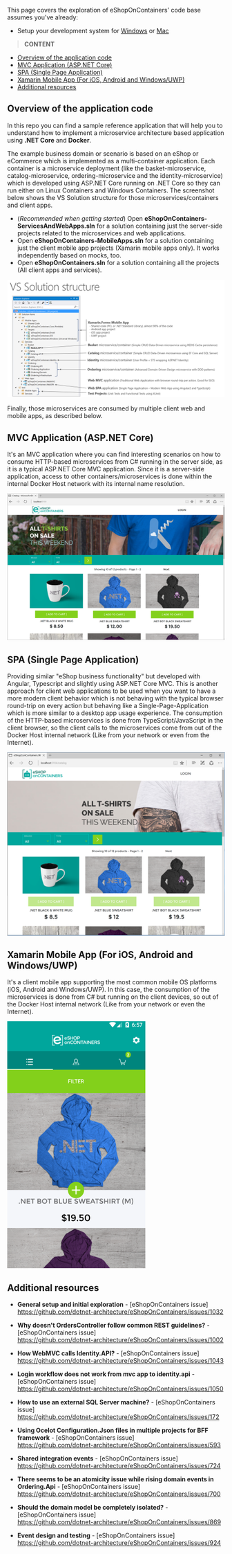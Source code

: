 This page covers the exploration of eShopOnContainers' code base assumes you've already:

- Setup your development system for [Windows](Windows-setup) or [Mac](Mac-setup)

> **CONTENT**

- [Overview of the application code](#Overview-of-the-application-code)
- [MVC Application (ASP.NET Core)](#MVC-Application-ASPNET-Core)
- [SPA (Single Page Application)](#SPA-Single-Page-Application)
- [Xamarin Mobile App (For iOS, Android and Windows/UWP)](#Xamarin-Mobile-App-For-iOS-Android-and-WindowsUWP)
- [Additional resources](#Additional-resources)

## Overview of the application code

In this repo you can find a sample reference application that will help you to understand how to implement a microservice architecture based application using **.NET Core** and **Docker**.

The example business domain or scenario is based on an eShop or eCommerce which is implemented as a multi-container application. Each container is a microservice deployment (like the basket-microservice, catalog-microservice, ordering-microservice and the identity-microservice) which is developed using ASP.NET Core running on .NET Core so they can run either on Linux Containers and Windows Containers.
The screenshot below shows the VS Solution structure for those microservices/containers and client apps.

- (*Recommended when getting started*) Open **eShopOnContainers-ServicesAndWebApps.sln** for a solution containing just the server-side projects related to the microservices and web applications.
- Open **eShopOnContainers-MobileApps.sln** for a solution containing just the client mobile app projects (Xamarin mobile apps only). It works independently based on mocks, too.
- Open **eShopOnContainers.sln** for a solution containing all the projects (All client apps and services).

![](images/Explore-the-code/vs-solution-structure.png)

Finally, those microservices are consumed by multiple client web and mobile apps, as described below.

## MVC Application (ASP.NET Core)

It's an MVC application where you can find interesting scenarios on how to consume HTTP-based microservices from C# running in the server side, as it is a typical ASP.NET Core MVC application. Since it is a server-side application, access to other containers/microservices is done within the internal Docker Host network with its internal name resolution.

![](images/Explore-the-code/eshop-webmvc-app-screenshot.png)

## SPA (Single Page Application)

Providing similar "eShop business functionality" but developed with Angular, Typescript and slightly using ASP.NET Core MVC. This is another approach for client web applications to be used when you want to have a more modern client behavior which is not behaving with the typical browser round-trip on every action but behaving like a Single-Page-Application which is more similar to a desktop app usage experience. The consumption of the HTTP-based microservices is done from TypeScript/JavaScript in the client browser, so the client calls to the microservices come from out of the Docker Host internal network (Like from your network or even from the Internet).

![](images/Explore-the-code/eshop-webspa-app-screenshot.png)

## Xamarin Mobile App (For iOS, Android and Windows/UWP)

It's a client mobile app supporting the most common mobile OS platforms (iOS, Android and Windows/UWP). In this case, the consumption of the microservices is done from C# but running on the client devices, so out of the Docker Host internal network (Like from your network or even the Internet).

![](images/Explore-the-code/xamarin-mobile-App.png)

## Additional resources

- **General setup and initial exploration** - [eShopOnContainers issue] \
  <https://github.com/dotnet-architecture/eShopOnContainers/issues/1032>

- **Why doesn't OrdersController follow common REST guidelines?**  - [eShopOnContainers issue] \
  <https://github.com/dotnet-architecture/eShopOnContainers/issues/1002>

- **How WebMVC calls Identity.API?** - [eShopOnContainers issue] \
  <https://github.com/dotnet-architecture/eShopOnContainers/issues/1043>

- **Login workflow does not work from mvc app to identity.api** - [eShopOnContainers issue] \
  <https://github.com/dotnet-architecture/eShopOnContainers/issues/1050>

- **How to use an external SQL Server machine?** - [eShopOnContainers issue] \
  <https://github.com/dotnet-architecture/eShopOnContainers/issues/172>

- **Using Ocelot Configuration.Json files in multiple projects for BFF framework** - [eShopOnContainers issue] \
  <https://github.com/dotnet-architecture/eShopOnContainers/issues/593>

- **Shared integration events** - [eShopOnContainers issue] \
  <https://github.com/dotnet-architecture/eShopOnContainers/issues/724>

- **There seems to be an atomicity issue while rising domain events in Ordering.Api** - [eShopOnContainers issue] \
  <https://github.com/dotnet-architecture/eShopOnContainers/issues/700>

- **Should the domain model be completely isolated?** - [eShopOnContainers issue] \
  <https://github.com/dotnet-architecture/eShopOnContainers/issues/869>

- **Event design and testing** - [eShopOnContainers issue] \
  <https://github.com/dotnet-architecture/eShopOnContainers/issues/924>
